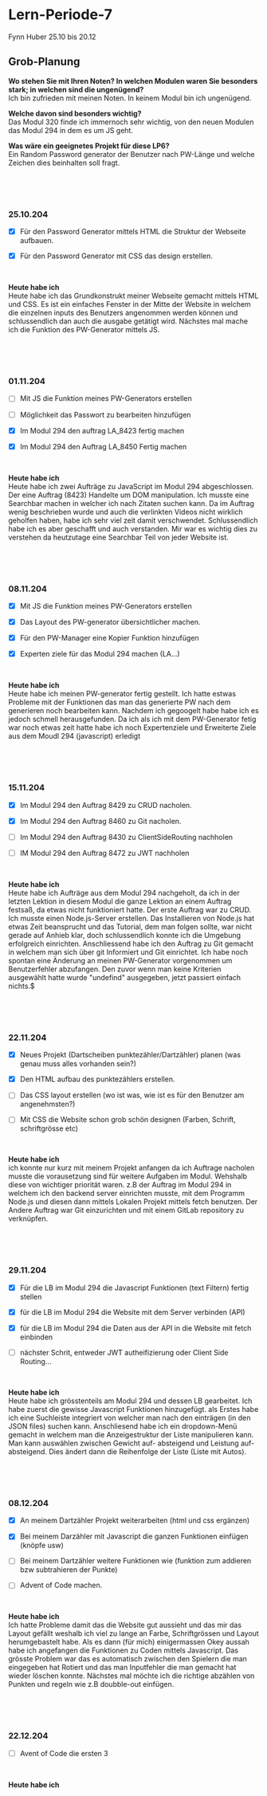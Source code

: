 # Lern-Periode-7
Fynn Huber
25.10 bis 20.12

## Grob-Planung
**Wo stehen Sie mit Ihren Noten? In welchen Modulen waren Sie besonders stark; in welchen sind die ungenügend?**                  
Ich bin zufrieden mit meinen Noten. In keinem Modul bin ich ungenügend.

**Welche davon sind besonders wichtig?**                          
Das Modul 320 finde ich immernoch sehr wichtig, von den neuen Modulen das Modul 294 in dem es um JS geht.

**Was wäre ein geeignetes Projekt für diese LP6?**                          
Ein Random Password generator der Benutzer nach PW-Länge und welche Zeichen dies beinhalten soll fragt.



 &nbsp;
 
 &nbsp;

### 25.10.204

- [x] Für den Password Generator mittels HTML die Struktur der Webseite aufbauen.
- [x] Für den Password Generator mit CSS das design erstellen.

      
&nbsp;

**Heute habe ich**     
Heute habe ich das Grundkonstrukt meiner Webseite gemacht mittels HTML und CSS. Es ist ein einfaches Fenster in der Mitte der Website in welchem die einzelnen inputs des Benutzers angenommen werden können und schlussendlich dan auch die ausgabe getätigt wird. Nächstes mal mache ich die Funktion des PW-Generator mittels JS.



 &nbsp;
 
 &nbsp;

### 01.11.204

- [ ] Mit JS die Funktion meines PW-Generators erstellen
- [ ] Möglichkeit das Passwort zu bearbeiten hinzufügen
- [x] Im Modul 294 den auftrag LA_8423 fertig machen
- [x] Im Modul 294 den Auftrag LA_8450 Fertig machen

  &nbsp;

**Heute habe ich**  
Heute habe ich zwei Aufträge zu JavaScript im Modul 294 abgeschlossen. Der eine Auftrag (8423) Handelte um DOM manipulation. Ich musste eine Searchbar machen in welcher ich nach Zitaten suchen kann. Da im Auftrag wenig beschrieben wurde und auch die verlinkten Videos nicht wirklich geholfen haben, habe ich sehr viel zeit damit verschwendet. Schlussendlich habe ich es aber geschafft und auch verstanden. Mir war es wichtig dies zu verstehen da heutzutage eine Searchbar Teil von jeder Website ist.



 &nbsp;
 
 &nbsp;

### 08.11.204

- [x] Mit JS die Funktion meines PW-Generators erstellen
- [x] Das Layout des PW-generator übersichtlicher machen.
- [x] Für den PW-Manager eine Kopier Funktion hinzufügen
- [x] Experten ziele für das Modul 294 machen (LA...)
      
      

  &nbsp;

**Heute habe ich**       
Heute habe ich meinen PW-generator fertig gestellt. Ich hatte estwas Probleme
mit der Funktionen das man das generierte PW nach dem generieren noch bearbeiten kann.
Nachdem ich gegoogelt habe habe ich es jedoch schmell herausgefunden. Da ich als ich mit dem PW-Generator
fetig war noch etwas zeit hatte habe ich noch Expertenziele und Erweiterte Ziele aus dem Moudl 294 (javascript) erledigt

 &nbsp;
 
 &nbsp;

### 15.11.204

- [x] Im Modul 294 den Auftrag 8429 zu CRUD nacholen.
- [x] Im Modul 294 den Auftrag 8460 zu Git nacholen.
- [ ] Im Modul 294 den Auftrag 8430 zu ClientSideRouting nachholen
- [ ] IM Modul 294 den Auftrag 8472 zu JWT nachholen

  &nbsp;

**Heute habe ich**            
Heute habe ich Aufträge aus dem Modul 294 nachgeholt, da ich in der letzten Lektion in diesem Modul die ganze Lektion an einem Auftrag festsaß, da etwas nicht funktioniert hatte. Der erste Auftrag war zu CRUD. Ich musste einen Node.js-Server erstellen. Das Installieren von Node.js hat etwas Zeit beansprucht und das Tutorial, dem man folgen sollte, war nicht gerade auf Anhieb klar, doch schlussendlich konnte ich die Umgebung erfolgreich einrichten. Anschliessend habe ich den Auftrag zu Git gemacht in welchem man sich über git Informiert und Git einrichtet. Ich habe noch spontan eine Änderung an meinen PW-Generator vorgenommen um Benutzerfehler abzufangen. Den zuvor wenn man keine Kriterien ausgewählt hatte wurde "undefind" ausgegeben, jetzt passiert einfach nichts.$


 &nbsp;
 
 &nbsp;

### 22.11.204

- [x] Neues Projekt (Dartscheiben punktezähler/Dartzähler) planen (was genau muss alles vorhanden sein?)
- [x] Den HTML aufbau des punktezählers erstellen.
- [ ] Das CSS layout erstellen (wo ist was, wie ist es für den Benutzer am angenehmsten?)
- [ ] Mit CSS die Website schon grob schön designen (Farben, Schrift, schriftgrösse etc)

  &nbsp;

**Heute habe ich**   
ich konnte nur kurz mit meinem Projekt anfangen da ich Auftrage nacholen musste die vorausetzung sind für weitere Aufgaben im Modul. Wehshalb diese von wichtiger priorität waren. z.B der Auftrag im Modul 294 in welchem ich den backend server einrichten musste, mit dem Programm Node.js und diesen dann mittels Lokalen Projekt mittels fetch benutzen. Der Andere Auftrag war Git einzurichten und mit einem GitLab repository zu verknüpfen. 


 &nbsp;
 
 &nbsp;

### 29.11.204
- [x] Für die LB im Modul 294 die Javascript Funktionen (text Filtern) fertig stellen
- [x] für die LB im Modul 294 die Website mit dem Server verbinden (API) 
- [x] für die LB im Modul 294 die Daten aus der API in die Website mit fetch einbinden
- [ ] nächster Schrit, entweder JWT autheifizierung oder Client Side Routing...


  &nbsp;

**Heute habe ich**   
Heute habe ich grösstenteils am Modul 294 und dessen LB gearbeitet. Ich habe zuerst die gewisse Javascript Funktionen hinzugefügt. als Erstes habe ich eine Suchleiste integriert von welcher man nach den einträgen (in den JSON files) suchen kann. Anschliesend habe ich ein dropdown-Menü gemacht in welchem man die Anzeigestruktur der Liste manipulieren kann. Man kann auswählen zwischen Gewicht auf- absteigend und Leistung auf- absteigend. Dies ändert dann die Reihenfolge der Liste (Liste mit Autos).


 &nbsp;
 
 &nbsp;

### 08.12.204
- [x] An meinem Dartzähler Projekt weiterarbeiten (html und css ergänzen)
- [x] Bei meinem Darzähler mit Javascript die ganzen Funktionen einfügen (knöpfe usw)
- [ ] Bei meinem Dartzähler weitere Funktionen wie (funktion zum addieren bzw subtrahieren der Punkte)
- [ ] Advent of Code machen. 




  &nbsp;

**Heute habe ich**   
Ich hatte Probleme damit das die Website gut aussieht und das mir das Layout gefällt weshalb ich viel zu lange an Farbe, Schriftgrössen und Layout herumgebastelt habe. Als es dann (für mich) einigermassen Okey aussah habe ich angefangen die Funktionen zu Coden mittels Javascript. Das grösste Problem war das es automatisch zwischen den Spielern die man eingegeben hat Rotiert und das man Inputfehler die man gemacht hat wieder löschen konnte. Nächstes mal möchte ich die richtige abzählen von Punkten und regeln wie z.B doubble-out einfügen.



 &nbsp;
 
 &nbsp;

### 22.12.204
- [ ] Avent of Code die ersten 3



  &nbsp;

**Heute habe ich**   
 
